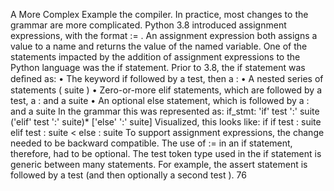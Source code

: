A More Complex Example the compiler. In practice, most changes to the grammar are more complicated. Python 3.8 introduced assignment expressions, with the format  := . An assignment expression both assigns a value to a name and returns the value of the named variable. One of the statements impacted by the addition of assignment expressions to the Python language was the  if  statement. Prior to 3.8, the  if  statement was deﬁned as: • The keyword  if  followed by a test, then a  : • A nested series of statements ( suite ) • Zero-or-more  elif  statements, which are followed by a test, a  :  and a  suite • An optional  else  statement, which is followed by a  :  and a  suite In the grammar this was represented as: if_stmt: 'if' test ':' suite ('elif' test ':' suite)* ['else' ':' suite] Visualized, this looks like: if if test : suite elif test : suite < else : suite To support assignment expressions, the change needed to be backward compatible. The use of  :=  in an  if  statement, therefore, had to be optional. The  test  token type used in the  if  statement is generic between many statements. For example, the  assert  statement is followed by a  test (and then optionally a second  test ). 76